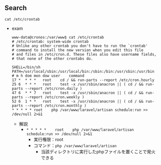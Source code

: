 ## Search
`cat /etc/crontab`
- exam
  ```
  www-data@cronos:/var/www$ cat /etc/crontab
  # /etc/crontab: system-wide crontab
  # Unlike any other crontab you don't have to run the `crontab'
  # command to install the new version when you edit this file
  # and files in /etc/cron.d. These files also have username fields,
  # that none of the other crontabs do.
  
  SHELL=/bin/sh
  PATH=/usr/local/sbin:/usr/local/bin:/sbin:/bin:/usr/sbin:/usr/bin
  # m h dom mon dow user	command
  17 *	* * *	root    cd / && run-parts --report /etc/cron.hourly
  25 6	* * *	root	test -x /usr/sbin/anacron || ( cd / && run-parts --report /etc/cron.daily )
  47 6	* * 7	root	test -x /usr/sbin/anacron || ( cd / && run-parts --report /etc/cron.weekly )
  52 6	1 * *	root	test -x /usr/sbin/anacron || ( cd / && run-parts --report /etc/cron.monthly )
  * * * * *	root	php /var/www/laravel/artisan schedule:run >> /dev/null 2>&1
  ```
  - 解説
    - `* * * * *	root	php /var/www/laravel/artisan schedule:run >> /dev/null 2>&1`
      - 実行権限：root
      - コマンド：`php /var/www/laravel/artisan`
        - 当該ディレクトリに実行したphpファイルを置くことで発火できる 
